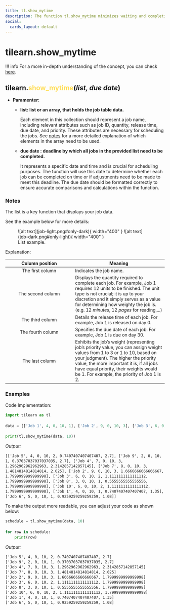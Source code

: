 ```yaml
---
title: tl.show_mytime
description: The function tl.show_mytime minimizes waiting and completion times by using the SPT/WSPT algorithms to prioritize shorter tasks
social:
  cards_layout: default
---
```

# tilearn.show_mytime

!!! info
    For a more in-depth understanding of the concept, you can check [here](../../user-guide/single-machine/completion/index.md#the-total-weighted-completion-time--show_mytime).

## tilearn.<span style="color:#ffde59;">show_mytime</span>(*list, due date*)

- **Paramenter:**

    - **list: list or an array, that holds the job table data.**

        Each element in this collection should represent a job name, including relevant attributes such as job ID, quantity, release time, due date, and priority. These attributes are necessary for scheduling the jobs. See [notes](#notes) for a more detailed explanation of which elements in the array need to be used.

    - **due date : deadline by which all jobs in the provided list need to be completed.**
      
        It represents a specific date and time and is crucial for scheduling purposes. The function will use this date to determine whether each job can be completed on time or if adjustments need to be made to meet this deadline. The due date should be formatted correctly to ensure accurate comparisons and calculations within the function.

### Notes

The list is a key function that displays your job data.

See the example below for more details:

<figure markdown="span">
  ![alt text](job-light.png#only-dark){ width="400" }
  ![alt text](job-dark.png#only-light){ width="400" }
  <figcaption>List example.</figcaption>
</figure>

Explanation:

<table>
  <thead>
    <tr>
      <th style="width: 200px; text-align: center;">Column position</th>
      <th>Meaning</th>
    </tr>
  </thead>
  <tbody>
    <tr>
      <td style="text-align: center;">The first column</td>
      <td>Indicates the job name.</td>
    </tr>
    <tr>
      <td style="text-align: center;">The second column</td>
      <td>Displays the quantity required to complete each job. For example, Job 1 requires 12 units to be finished. The unit type is not crucial; it is up to your discretion and it simply serves as a value for determining how weighty the job is. (e.g. 12 <em>minutes</em>, 12 <em>pages</em> for reading,...)</td>
    </tr>
    <tr>
      <td style="text-align: center;">The third column</td>
      <td>Details the release time of each job. For example, Job 1 is released on day 0.</td>
    </tr>
    <tr>
      <td style="text-align: center;">The fourth column</td>
      <td>Specifies the due date of each job. For example, Job 1 is due on day 30.</td>
    </tr>
    <tr>
      <td style="text-align: center;">The last column</td>
      <td>Exhibits the job’s weight (representing job’s priority value, you can assign weight values from 1 to 3 or 1 to 10, based on your judgment). The higher the priority value, the more important it is, if all jobs have equal priority, their weights would be 1. For example, the priority of Job 1 is 2.</td>
    </tr>
  </tbody>
</table>

### Examples
Code Implementation:

```py
import tilearn as tl

data = [['Job 1', 4, 0, 10, 1], ['Job 2', 9, 0, 10, 3], ['Job 3', 6, 0, 10, 2], ['Job 4', 7, 0, 10, 3], ['Job 5', 4, 0, 10, 2], ['Job 6', 5, 0, 10, 1], ['Job 7', 8, 0, 10, 3], ['Job 8', 3, 0, 10, 1], ['Job 9', 2, 0, 10, 1], ['Job 10', 6, 0, 10, 2]]

print(tl.show_mytime(data, 10))
```
*Output:*
```output
[['Job 5', 4, 0, 10, 2, 0.7407407407407407, 2.7], ['Job 9', 2, 0, 10, 1, 0.37037037037037035, 2.7], ['Job 4', 7, 0, 10, 3, 1.2962962962962963, 2.3142857142857145], ['Job 7', 8, 0, 10, 3, 1.4814814814814814, 2.025], ['Job 2', 9, 0, 10, 3, 1.6666666666666667, 1.7999999999999998], ['Job 3', 6, 0, 10, 2, 1.1111111111111112, 1.7999999999999998], ['Job 8', 3, 0, 10, 1, 0.5555555555555556, 1.7999999999999998], ['Job 10', 6, 0, 10, 2, 1.1111111111111112, 1.7999999999999998], ['Job 1', 4, 0, 10, 1, 0.7407407407407407, 1.35], ['Job 6', 5, 0, 10, 1, 0.9259259259259259, 1.08]]
```

To make the output more readable, you can adjust your code as shown below:

```py
schedule = tl.show_mytime(data, 10)

for row in schedule:
    print(row)
```
*Output:*
```output
['Job 5', 4, 0, 10, 2, 0.7407407407407407, 2.7]
['Job 9', 2, 0, 10, 1, 0.37037037037037035, 2.7]
['Job 4', 7, 0, 10, 3, 1.2962962962962963, 2.3142857142857145]
['Job 7', 8, 0, 10, 3, 1.4814814814814814, 2.025]
['Job 2', 9, 0, 10, 3, 1.6666666666666667, 1.7999999999999998]
['Job 3', 6, 0, 10, 2, 1.1111111111111112, 1.7999999999999998]
['Job 8', 3, 0, 10, 1, 0.5555555555555556, 1.7999999999999998]
['Job 10', 6, 0, 10, 2, 1.1111111111111112, 1.7999999999999998]
['Job 1', 4, 0, 10, 1, 0.7407407407407407, 1.35]
['Job 6', 5, 0, 10, 1, 0.9259259259259259, 1.08]
```